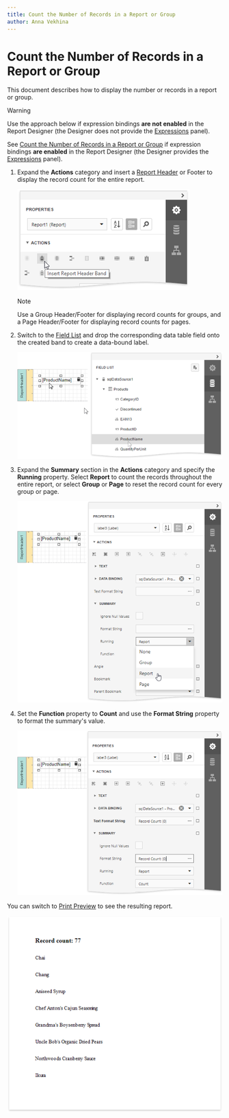 ```yaml
---
title: Count the Number of Records in a Report or Group
author: Anna Vekhina
---
```

# Count the Number of Records in a Report or Group

This document describes how to display the number or records in a report or group.


> [!Warning]
> Use the approach below if expression bindings **are not enabled** in the Report Designer (the Designer does not provide the [Expressions](../../report-designer-tools/ui-panels/expressions-panel.md) panel).
>
> See [Count the Number of Records in a Report or Group](../shape-data-expression-bindings/count-the-number-of-records-in-a-report-or-group.md) if expression bindings **are enabled** in the Report Designer (the Designer provides the [Expressions](../../report-designer-tools/ui-panels/expressions-panel.md) panel).

1. Expand the **Actions** category and insert a [Report Header](../../introduction-to-banded-reports.md) or Footer to display the record count for the entire report.
	
	![](../../../../images/eurd-web-shaping-data-bindings-insert-report-header.png)
	
	> [!Note]
	> Use a Group Header/Footer for displaying record counts for groups, and a Page Header/Footer for displaying record counts for pages.

2. Switch to the [Field List](../../report-designer-tools/ui-panels/field-list.md) and drop the corresponding data table field onto the created band to create a data-bound label.
	
	![](../../../../images/eurd-web-shaping-data-bindings-drop-field-onto-report-header.png)

3. Expand the **Summary** section in the **Actions** category and specify the **Running** property. Select **Report** to count the records throughout the entire report, or select **Group** or **Page** to reset the record count for every group or page.
	
	![](../../../../images/eurd-web-shaping-row-count-legacy-summary-running.png)

4. Set the **Function** property to **Count** and use the **Format String** property to format the summary's value.
	
	![](../../../../images/eurd-web-shaping-row-count-legacy-settings.png)

You can switch to [Print Preview](../../preview-print-and-export-reports.md) to see the resulting report.

![](../../../../images/eurd-web-shaping-count-result.png)